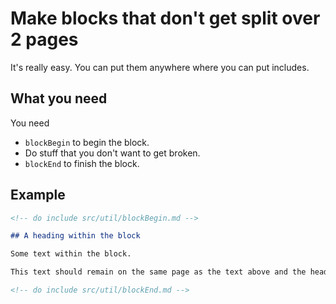 # Make blocks that don't get split over 2 pages

It's really easy. You can put them anywhere where you can put includes.

## What you need

You need

* `blockBegin` to begin the block.
* Do stuff that you don't want to get broken.
* `blockEnd` to finish the block.

## Example

```markdown
<!-- do include src/util/blockBegin.md -->

## A heading within the block

Some text within the block.

This text should remain on the same page as the text above and the heading.

<!-- do include src/util/blockEnd.md -->
```
